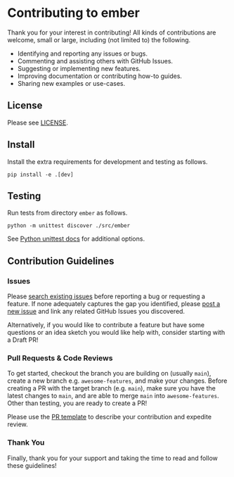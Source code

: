 
# Contributing to ember

Thank you for your interest in contributing! All kinds of contributions are welcome, small or large, including (not limited to) the following. 

- Identifying and reporting any issues or bugs.
- Commenting and assisting others with GitHub Issues.
- Suggesting or implementing new features.
- Improving documentation or contributing how-to guides. 
- Sharing new examples or use-cases.
<!-- - Spreading the word -->

## License

Please see [LICENSE](LICENSE).

## Install

Install the extra requirements for development and testing as follows.
```
pip install -e .[dev]
```

## Testing
Run tests from directory `ember` as follows.
```
python -m unittest discover ./src/ember
```
See [Python unittest docs](https://docs.python.org/3/library/unittest.html) for additional options.


## Contribution Guidelines

### Issues

Please [search existing issues](https://github.com/foundrytechnologies/ember/issues/) before reporting a bug or requesting a feature. If none adequately captures the gap you identified, please [post a new issue](https://github.com/foundrytechnologies/ember/issues/new) and link any related GitHub Issues you discovered.

Alternatively, if you would like to contribute a feature but have some questions or an idea sketch you would like help with, consider starting with a Draft PR! 

### Pull Requests & Code Reviews

To get started, checkout the branch you are building on (usually `main`), create a new branch e.g. `awesome-features`, and make your changes. Before creating a PR with the target branch (e.g. `main`), make sure you have the latest changes to `main`, and are able to merge `main` into `awesome-features`. Other than testing, you are ready to create a PR!

Please use the [PR template](.github/pull_request_template.md) to describe your contribution and expedite review.

### Thank You

Finally, thank you for your support and taking the time to read and follow these guidelines!